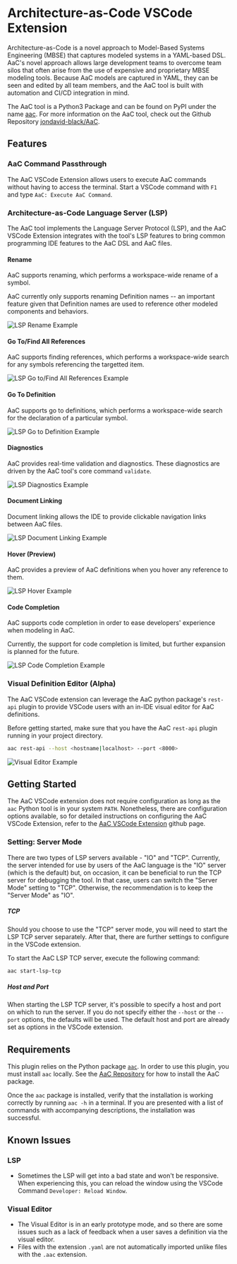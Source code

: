 # Architecture-as-Code VSCode Extension

Architecture-as-Code is a novel approach to Model-Based Systems Engineering (MBSE) that captures modeled systems in a YAML-based DSL. AaC's novel approach allows large development teams to overcome team silos that often arise from the use of expensive and proprietary MBSE modeling tools. Because AaC models are captured in YAML, they can be seen and edited by all team members, and the AaC tool is built with automation and CI/CD integration in mind.

The AaC tool is a Python3 Package and can be found on PyPI under the name [aac](https://pypi.org/project/aac/). For more information on the AaC tool, check out the Github Repository [jondavid-black/AaC](https://github.com/jondavid-black/AaC).

## Features


### AaC Command Passthrough

The AaC VSCode Extension allows users to execute AaC commands without having to access the terminal. Start a VSCode command with `F1` and type `AaC: Execute AaC Command`.

### Architecture-as-Code Language Server (LSP)

The AaC tool implements the Language Server Protocol (LSP), and the AaC VSCode Extension integrates with the tool's LSP features to bring common programming IDE features to the AaC DSL and AaC files.

#### Rename

AaC supports renaming, which performs a workspace-wide rename of a symbol.

AaC currently only supports renaming Definition names -- an important feature given that Definition names are used to reference other modeled components and behaviors.

![LSP Rename Example](./images/readme/aac_lsp_rename.gif)

#### Go To/Find All References

AaC supports finding references, which performs a workspace-wide search for any symbols referencing the targetted item.

![LSP Go to/Find All References Example](./images/readme/aac_lsp_find_all_references.gif)

#### Go To Definition

AaC supports go to definitions, which performs a workspace-wide search for the declaration of a particular symbol.

![LSP Go to Definition Example](./images/readme/aac_lsp_goto_definition.gif)

#### Diagnostics

AaC provides real-time validation and diagnostics. These diagnostics are driven by the AaC tool's core command `validate`.

![LSP Diagnostics Example](./images/readme/aac_lsp_diagnostics.gif)

#### Document Linking

Document linking allows the IDE to provide clickable navigation links between AaC files.

![LSP Document Linking Example](./images/readme/aac_lsp_document_link.gif)

#### Hover (Preview)

AaC provides a preview of AaC definitions when you hover any reference to them.

![LSP Hover Example](./images/readme/aac_lsp_hover.gif)

#### Code Completion

AaC supports code completion in order to ease developers' experience when modeling in AaC.

Currently, the support for code completion is limited, but further expansion is planned for the future.

![LSP Code Completion Example](./images/readme/aac_lsp_code_completion.gif)

### Visual Definition Editor (Alpha)

The AaC VSCode extension can leverage the AaC python package's `rest-api` plugin to provide VSCode users with an in-IDE visual editor for AaC definitions.

Before getting started, make sure that you have the AaC `rest-api` plugin running in your project directory.
```bash
aac rest-api --host <hostname|localhost> --port <8000>
```

![Visual Editor Example](./images/readme/aac_visual_editor.gif)

## Getting Started

The AaC VSCode extension does not require configuration as long as the `aac`
Python tool is in your system `PATH`. Nonetheless, there are configuration options
available, so for detailed instructions on configuring the AaC VSCode Extension,
refer to the [AaC VSCode Extension](https://jondavid-black.github.io/AaC/docs/vscode_extension) github page.

### Setting: Server Mode

There are two types of LSP servers available - "IO" and "TCP". Currently, the
server intended for use by users of the AaC language is the "IO" server (which
is the default) but, on occasion, it can be beneficial to run the TCP server for
debugging the tool. In that case, users can switch the "Server Mode" setting to
"TCP". Otherwise, the recommendation is to keep the "Server Mode" as "IO".

##### TCP

Should you choose to use the "TCP" server mode, you will need to start the LSP
TCP server separately. After that, there are further settings to configure in
the VSCode extension.

To start the AaC LSP TCP server, execute the following command:

```bash
aac start-lsp-tcp
```

##### Host and Port

When starting the LSP TCP server, it's possible to specify a host and port on
which to run the server. If you do not specify either the `--host` or the
`--port` options, the defaults will be used. The default host and port are
already set as options in the VSCode extension.

## Requirements

This plugin relies on the Python package [`aac`](https://pypi.org/project/aac/).
In order to use this plugin, you must install `aac` locally. See the [AaC
Repository](https://github.com/jondavid-black/AaC#using-aac-to-model-your-system)
for how to install the AaC package.

Once the `aac` package is installed, verify that the installation is working
correctly by running `aac -h` in a terminal. If you are presented with a list of
commands with accompanying descriptions, the installation was successful.

## Known Issues

### LSP
* Sometimes the LSP will get into a bad state and won't be responsive. When experiencing this, you can reload the window using the VSCode Command `Developer: Reload Window`.

### Visual Editor
* The Visual Editor is in an early prototype mode, and so there are some issues such as a lack of feedback when a user saves a definition via the visual editor.
* Files with the extension `.yaml` are not automatically imported unlike files with the `.aac` extension.
